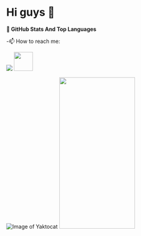 # Hi guys 🥳

**📌 GitHub Stats And Top Languages**

-📫 How to reach me:




![](https://i.pinimg.com/originals/32/57/31/325731898416cd08042a1c4e8e884506.png )
<img src="https://camo.githubusercontent.com/..." data-canonical-src="https://gyazo.com/eb5c5741b6a9a16c692170a41a49c858.png" width="50" height="50" />

![Image of Yaktocat](https://octodex.github.com/images/yaktocat.png)
<img src="https://camo.githubusercontent.com/..." data-canonical-src="https://i.pinimg.com/originals/32/57/31/325731898416cd08042a1c4e8e884506.png" width="200" height="400" />











<!--
**MuharremCandan/MuharremCandan** is a ✨ _special_ ✨ repository because its `README.md` (this file) appears on your GitHub profile.

Here are some ideas to get you started:

- 🔭 I’m currently working on ...
- 🌱 I’m currently learning ...
- 👯 I’m looking to collaborate on ...
- 🤔 I’m looking for help with ...
- 💬 Ask me about ...
- 📫 How to reach me: ...
- 😄 Pronouns: ...
- ⚡ Fun fact: ...
-->

